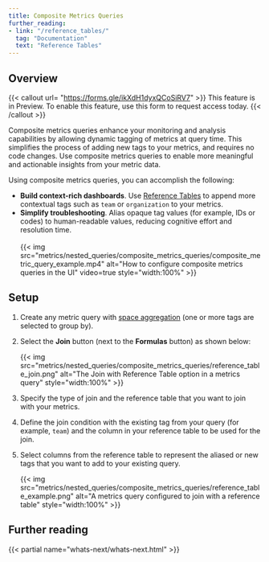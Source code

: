 ```yaml
---
title: Composite Metrics Queries
further_reading:
- link: "/reference_tables/"
  tag: "Documentation"
  text: "Reference Tables"
---
```


## Overview

{{< callout url= "https://forms.gle/ikXdH1dyxQCoSiRV7" >}}
This feature is in Preview. To enable this feature, use this form to request access today.
{{< /callout >}} 

Composite metrics queries enhance your monitoring and analysis capabilities by allowing dynamic tagging of metrics at query time. This simplifies the process of adding new tags to your metrics, and requires no code changes. Use composite metrics queries to enable more meaningful and actionable insights from your metric data.

Using composite metrics queries, you can accomplish the following:

- **Build context-rich dashboards**. Use [Reference Tables][1] to append more contextual tags such as `team` or `organization` to your metrics.
- **Simplify troubleshooting**. Alias opaque tag values (for example, IDs or codes) to human-readable values, reducing cognitive effort and resolution time.<br /><br />
   {{< img src="metrics/nested_queries/composite_metrics_queries/composite_metric_query_example.mp4" alt="How to configure composite metrics queries in the UI" video=true style="width:100%" >}}

## Setup

1. Create any metric query with [space aggregation][2] (one or more tags are selected to group by).
2. Select the **Join** button (next to the **Formulas** button) as shown below:

   {{< img src="metrics/nested_queries/composite_metrics_queries/reference_table_join.png" alt="The Join with Reference Table option in a metrics query" style="width:100%" >}}

3. Specify the type of join and the reference table that you want to join with your metrics.
4. Define the join condition with the existing tag from your query (for example, `team`) and the column in your reference table to be used for the join.
5. Select columns from the reference table to represent the aliased or new tags that you want to add to your existing query.

   {{< img src="metrics/nested_queries/composite_metrics_queries/reference_table_example.png" alt="A metrics query configured to join with a reference table" style="width:100%" >}}

## Further reading

{{< partial name="whats-next/whats-next.html" >}}

[1]: /reference_tables/
[2]: /metrics/#space-aggregation
